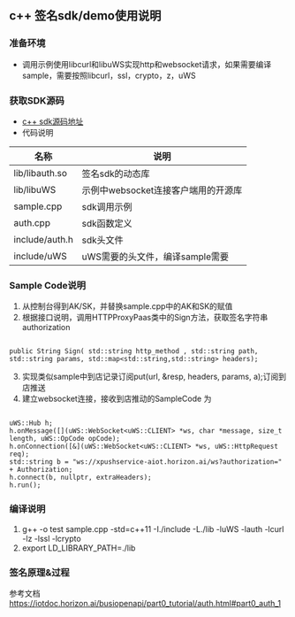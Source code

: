 ## c++ 签名sdk/demo使用说明
### 准备环境
* 调用示例使用libcurl和libuWS实现http和websocket请求，如果需要编译sample，需要按照libcurl，ssl，crypto，z，uWS
### 获取SDK源码
* [c++ sdk源码地址](https://github.com/iotdoc/busiSDK/tree/master/auth/c++)
* 代码说明

| 名称 | 说明
|---|---
|lib/libauth.so|签名sdk的动态库
|lib/libuWS|示例中websocket连接客户端用的开源库
|sample.cpp|sdk调用示例
|auth.cpp|sdk函数定义
|include/auth.h|sdk头文件
|include/uWS|uWS需要的头文件，编译sample需要

### Sample Code说明
1. 从控制台得到AK/SK，并替换sample.cpp中的AK和SK的赋值
2. 根据接口说明，调用HTTPProxyPaas类中的Sign方法，获取签名字符串authorization
```

public String Sign( std::string http_method , std::string path, std::string params, std::map<std::string,std::string> headers);
```
3. 实现类似sample中到店记录订阅put(url, &resp, headers, params, a);订阅到店推送
4. 建立websocket连接，接收到店推动的SampleCode 为
```

uWS::Hub h;
h.onMessage([](uWS::WebSocket<uWS::CLIENT> *ws, char *message, size_t length, uWS::OpCode opCode);
h.onConnection([&](uWS::WebSocket<uWS::CLIENT> *ws, uWS::HttpRequest req);
std::string b = "ws://xpushservice-aiot.horizon.ai/ws?authorization=" + Authorization;
h.connect(b, nullptr, extraHeaders);
h.run();
```
### 编译说明
1. g++ -o test sample.cpp -std=c++11 -I./include  -L./lib -luWS -lauth -lcurl -lz -lssl -lcrypto
2. export LD_LIBRARY_PATH=./lib 

### 签名原理&过程
参考文档
https://iotdoc.horizon.ai/busiopenapi/part0_tutorial/auth.html#part0_auth_1